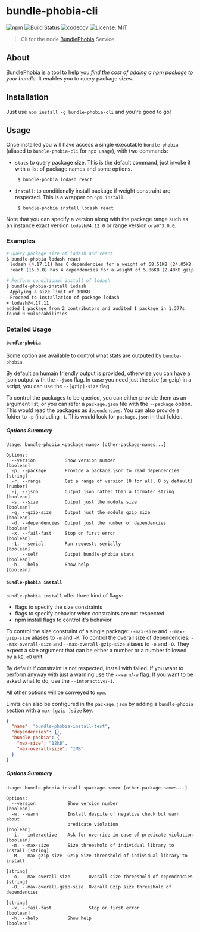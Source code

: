 # bundle-phobia-cli

[![npm](https://img.shields.io/npm/v/bundle-phobia-cli.svg)](https://www.npmjs.com/package/bundle-phobia-cli)
[![Build Status](https://github.com/AdrieanKhisbe/bundle-phobia-cli/actions/workflows/ci.yml/badge.svg)](https://github.com/AdrieanKhisbe/bundle-phobia-cli/actions)
[![codecov](https://codecov.io/gh/AdrieanKhisbe/bundle-phobia-cli/branch/master/graph/badge.svg)](https://codecov.io/gh/AdrieanKhisbe/bundle-phobia-cli)
[![License: MIT](https://img.shields.io/badge/License-MIT-blue.svg)](https://opensource.org/licenses/MIT)

> Cli for the node [BundlePhobia](https://bundlephobia.com/) Service

## About

[BundlePhobia](https://bundlephobia.com/) is a tool to help you _find the cost of adding a npm package to your bundle_.
It enables you to query package sizes.

## Installation

Just use `npm install -g bundle-phobia-cli` and you're good to go!

## Usage

Once installed you will have access a single executable `bundle-phobia` (aliased to `bundle-phobia-cli` for `npx usage`), with two commands: 
- `stats` to query package size. This is the default command, just invoke it with a list of package names and some options.
   ```
    $ bundle-phobia lodash react
   ```
- `install`: to conditionally install package if weight constraint are respected. This is a wrapper on `npm install`
   ```
    $ bundle-phobia install lodash react
   ```

Note that you can specify a version along with the package range such as an
instance exact version `lodash@4.12.0` or range version `ora@^3.0.0`.

### Examples
```bash
# Query package size of lodash and react
$ bundle-phobia lodash react
ℹ lodash (4.17.11) has 0 dependencies for a weight of 68.51KB (24.05KB gzipped)
ℹ react (16.6.0) has 4 dependencies for a weight of 5.86KB (2.48KB gzipped)

# Perform conditional install of lodash
$ bundle-phobia-install lodash
ℹ Applying a size limit of 100KB
ℹ Proceed to installation of package lodash
+ lodash@4.17.11
added 1 package from 2 contributors and audited 1 package in 1.377s
found 0 vulnerabilities
```


### Detailed Usage
#### `bundle-phobia`

Some option are available to control what stats are outputed by `bundle-phobia`.

By default an humain friendly output is provided, otherwise you can have a json output
with the `--json` flag. In case you need just the size (or gzip) in a script, you can
use the `--[gzip]-size` flag.

To control the packages to be queried, you can either provide them as an argument list,
or you can refer a `package.json` file with the `--package` option. This would read the
packages as `dependencies`.
You can also provide a folder to `-p` (including `.`). This would look for `package.json` in that folder.

##### Options Summary
```
Usage: bundle-phobia <package-name> [other-package-names...]

Options:
  --version           Show version number                              [boolean]
  -p, --package       Provide a package.json to read dependencies       [string]
  -r, --range         Get a range of version (0 for all, 8 by default)  [number]
  -j, --json          Output json rather than a formater string        [boolean]
  -s, --size          Output just the module size                      [boolean]
  -g, --gzip-size     Output just the module gzip size                 [boolean]
  -d, --dependencies  Output just the number of dependencies           [boolean]
  -x, --fail-fast     Stop on first error                              [boolean]
  -1, --serial        Run requests serially                            [boolean]
      --self          Output bundle-phobia stats                       [boolean]
  -h, --help          Show help                                        [boolean]
```
#### `bundle-phobia install`

`bundle-phobia install` offer three kind of flags:
- flags to specify the size constraints
- flags to specify behavior when constraints are not respected
- npm install flags to control it's behavior

To control the size constraint of a single package: `--max-size` and `--max-gzip-size` aliases to `-m` and `-M`.
To control the overall size of dependencies: `--max-overall-size` and `--max-overall-gzip-size` aliases to `-o` and `-O`.
They expect a size argument that can be either a number or a number followed by a `kB`, `mB` unit.

By default if constraint is not respected, install with failed.
If you want to perform anyway with just a warning use the `--warn`/`-w` flag.
If you want to be asked what to do, use the `--interactive`/`-i`.

All other options will be conveyed to `npm`.

Limits can also be configured in the `package.json` by adding a `bundle-phobia` section with a `max-[gzip-]size` key.
```json
{
  "name": "bundle-phobia-install-test",
  "dependencies": {},
  "bundle-phobia": {
    "max-size": "12kB",
    "max-overall-size": "1MB"
  }
}
```

##### Options Summary

```
Usage: bundle-phobia install <package-name> [other-package-names...]

Options:
  --version            Show version number                             [boolean]
  -w, --warn           Install despite of negative check but warn about
                       predicate violation                             [boolean]
  -i, --interactive    Ask for override in case of predicate violation [boolean]
  -m, --max-size       Size threeshold of individual library to install [string]
  -M, --max-gzip-size  Gzip Size threeshold of individual library to install
                                                                        [string]
  -o, --max-overall-size       Overall size threeshold of dependencies  [string]
  -O, --max-overall-gzip-size  Overall Gzip size threeshold of dependencies
                                                                        [string]
  -x, --fail-fast              Stop on first error                     [boolean]
  -h, --help           Show help                                       [boolean]
```
